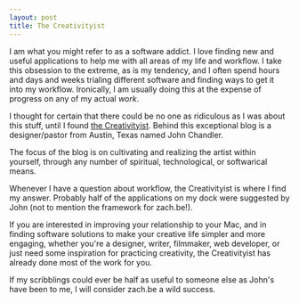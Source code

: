 ```yaml
---
layout: post
title: The Creativityist
---
```


I am what you might refer to as a software addict. I love finding new and useful applications to help me with all areas of my life and workflow. I take this obsession to the extreme, as is my tendency, and I often spend hours and days and weeks trialing different software and finding ways to get it into my workflow. Ironically, I am usually doing this at the expense of progress on any of my actual _work_.

I thought for certain that there could be no one as ridiculous as I was about this stuff, until I found [the Creativityist](http://creativityist.com). Behind this exceptional blog is a designer/pastor from Austin, Texas named John Chandler.

The focus of the blog is on cultivating and realizing the artist within yourself, through any number of spiritual, technological, or softwarical means.

Whenever I have a question about workflow, the Creativityist is where I find my answer. Probably half of the applications on my dock were suggested by John (not to mention the framework for zach.be!).

If you are interested in improving your relationship to your Mac, and in finding software solutions to make your creative life simpler and more engaging, whether you're a designer, writer, filmmaker, web developer, or just need some inspiration for practicing creativity, the Creativityist has already done most of the work for you.

If my scribblings could ever be half as useful to someone else as John's have been to me, I will consider zach.be a wild success.

